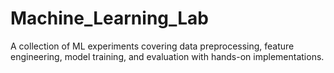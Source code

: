 # Machine_Learning_Lab
 A collection of ML experiments covering data preprocessing, feature engineering, model training, and evaluation with hands-on implementations. 
